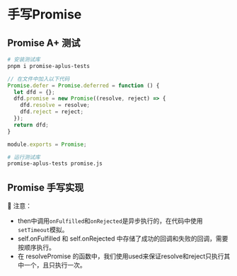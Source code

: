 # 手写Promise 

## Promise A+ 测试

```bash
# 安装测试库
pnpm i promise-aplus-tests
```

```js
// 在文件中加入以下代码
Promise.defer = Promise.deferred = function () {
  let dfd = {};
  dfd.promise = new Promise((resolve, reject) => {
    dfd.resolve = resolve;
    dfd.reject = reject;
  });
  return dfd;
}

module.exports = Promise;
```

```bash
# 运行测试库
promise-aplus-tests promise.js
```

## Promise 手写实现

📢 注意：
- then中调用`onFulfilled`和`onRejected`是异步执行的，在代码中使用`setTimeout`模拟。
- self.onFulfilled 和 self.onRejected 中存储了成功的回调和失败的回调，需要按顺序执行。
- 在 resolvePromise 的函数中，我们使用used来保证resolve和reject只执行其中一个，且只执行一次。
